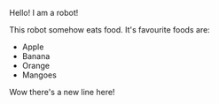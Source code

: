 Hello! I am a robot!

This robot somehow eats food. It's favourite foods are:

- Apple
- Banana 
- Orange
- Mangoes

Wow there's a new line here!
